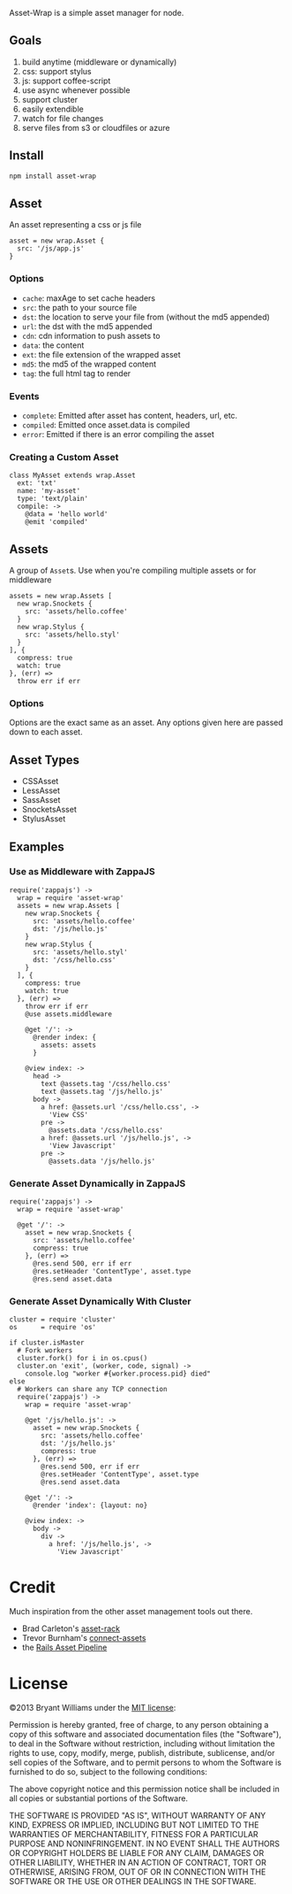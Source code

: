 Asset-Wrap is a simple asset manager for node.

## Goals
1. build anytime (middleware or dynamically)
2. css: support stylus
3. js: support coffee-script
4. use async whenever possible
5. support cluster
6. easily extendible
7. watch for file changes
8. serve files from s3 or cloudfiles or azure

## Install
```bash
npm install asset-wrap
```

## Asset
An asset representing a css or js file

```
asset = new wrap.Asset {
  src: '/js/app.js'
}
```

### Options
* `cache`: maxAge to set cache headers
* `src`: the path to your source file
* `dst`: the location to serve your file from (without the md5 appended)
* `url`: the dst with the md5 appended
* `cdn`: cdn information to push assets to
* `data`: the content
* `ext`: the file extension of the wrapped asset
* `md5`: the md5 of the wrapped content
* `tag`: the full html tag to render

### Events
* `complete`: Emitted after asset has content, headers, url, etc. 
* `compiled`: Emitted once asset.data is compiled
* `error`: Emitted if there is an error compiling the asset

### Creating a Custom Asset
```
class MyAsset extends wrap.Asset
  ext: 'txt'
  name: 'my-asset'
  type: 'text/plain'
  compile: ->
    @data = 'hello world'
    @emit 'compiled'

```
## Assets
A group of `Asset`s. Use when you're compiling multiple assets or for middleware

```
assets = new wrap.Assets [
  new wrap.Snockets {
    src: 'assets/hello.coffee'
  }
  new wrap.Stylus {
    src: 'assets/hello.styl'
  }
], {
  compress: true
  watch: true
}, (err) =>
  throw err if err
```

### Options
Options are the exact same as an asset. Any options given here are passed
down to each asset.

## Asset Types
* CSSAsset
* LessAsset
* SassAsset
* SnocketsAsset
* StylusAsset


## Examples
### Use as Middleware with ZappaJS
```
require('zappajs') ->
  wrap = require 'asset-wrap'
  assets = new wrap.Assets [
    new wrap.Snockets {
      src: 'assets/hello.coffee'
      dst: '/js/hello.js'
    }
    new wrap.Stylus {
      src: 'assets/hello.styl'
      dst: '/css/hello.css'
    }
  ], {
    compress: true
    watch: true
  }, (err) =>
    throw err if err
    @use assets.middleware

    @get '/': ->
      @render index: {
        assets: assets
      }

    @view index: ->
      head ->
        text @assets.tag '/css/hello.css'
        text @assets.tag '/js/hello.js'
      body ->
        a href: @assets.url '/css/hello.css', ->
          'View CSS'
        pre ->
          @assets.data '/css/hello.css'
        a href: @assets.url '/js/hello.js', ->
          'View Javascript'
        pre ->
          @assets.data '/js/hello.js'
```

### Generate Asset Dynamically in ZappaJS
```
require('zappajs') ->
  wrap = require 'asset-wrap'

  @get '/': ->
    asset = new wrap.Snockets {
      src: 'assets/hello.coffee'
      compress: true
    }, (err) =>
      @res.send 500, err if err
      @res.setHeader 'ContentType', asset.type
      @res.send asset.data
```

### Generate Asset Dynamically With Cluster
```
cluster = require 'cluster'
os      = require 'os'

if cluster.isMaster
  # Fork workers
  cluster.fork() for i in os.cpus()
  cluster.on 'exit', (worker, code, signal) ->
    console.log "worker #{worker.process.pid} died"
else
  # Workers can share any TCP connection
  require('zappajs') ->
    wrap = require 'asset-wrap'

    @get '/js/hello.js': ->
      asset = new wrap.Snockets {
        src: 'assets/hello.coffee'
        dst: '/js/hello.js'
        compress: true
      }, (err) =>
        @res.send 500, err if err
        @res.setHeader 'ContentType', asset.type
        @res.send asset.data

    @get '/': ->
      @render 'index': {layout: no}

    @view index: ->
      body ->
        div ->
          a href: '/js/hello.js', ->
            'View Javascript'
```

# Credit
Much inspiration from the other asset management tools out there.
* Brad Carleton's [asset-rack](https://github.com/techpines/asset-rack)
* Trevor Burnham's [connect-assets](https://github.com/TrevorBurnham/connect-assets)
* the [Rails Asset Pipeline](http://guides.rubyonrails.org/asset_pipeline.html)

# License
©2013 Bryant Williams under the [MIT license](http://www.opensource.org/licenses/mit-license.php):

Permission is hereby granted, free of charge, to any person obtaining a copy of this software and associated documentation files (the "Software"), to deal in the Software without restriction, including without limitation the rights to use, copy, modify, merge, publish, distribute, sublicense, and/or sell copies of the Software, and to permit persons to whom the Software is furnished to do so, subject to the following conditions:

The above copyright notice and this permission notice shall be included in all copies or substantial portions of the Software.

THE SOFTWARE IS PROVIDED "AS IS", WITHOUT WARRANTY OF ANY KIND, EXPRESS OR IMPLIED, INCLUDING BUT NOT LIMITED TO THE WARRANTIES OF MERCHANTABILITY, FITNESS FOR A PARTICULAR PURPOSE AND NONINFRINGEMENT. IN NO EVENT SHALL THE AUTHORS OR COPYRIGHT HOLDERS BE LIABLE FOR ANY CLAIM, DAMAGES OR OTHER LIABILITY, WHETHER IN AN ACTION OF CONTRACT, TORT OR OTHERWISE, ARISING FROM, OUT OF OR IN CONNECTION WITH THE SOFTWARE OR THE USE OR OTHER DEALINGS IN THE SOFTWARE.
